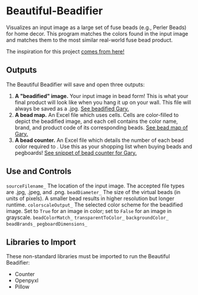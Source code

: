 # Beautiful-Beadifier
Visualizes an input image as a large set of fuse beads (e.g., Perler Beads) for home decor. This program matches the colors found in the input image and matches them to the most similar real-world fuse bead product.

The inspiration for this project [comes from here!](https://www.reddit.com/r/nextfuckinglevel/comments/jas2w4/how_op_made_leonardo_dicaprio/)

## Outputs
The Beautiful Beadifier will save and open three outputs:
1. **A "beadified" image.** Your input image in bead form! This is what your final product will look like when you hang it up on your wall. This file will always be saved as a .jpg. [See beadified Gary.]() 
2. **A bead map.** An Excel file which uses cells. Cells are color-filled to depict the beadified image, and each cell contains the color name, brand, and product code of its corresponding beads. [See bead map of Gary.]()
3. **A bead counter.** An Excel file which details the number of each bead color required to . Use this as your shopping list when buying beads and pegboards! [See snippet of bead counter for Gary.]() 

## Use and Controls
`sourceFilename_` The location of the input image. The accepted file types are .jpg, .jpeg, and .png.
`beadDiameter_` The size of the virtual beads (in units of pixels). A smaller bead results in higher resolution but longer runtime.
`colorscaleOutput_` The selected color scheme for the beadified image. Set to `True` for an image in color; set to `False` for an image in grayscale.
`beadColorMatch_` 
`transparentToColor_`
`backgroundColor_`
`beadBrands_`
`pegboardDimensions_`

## Libraries to Import
These non-standard libraries must be imported to run the Beautiful Beadifier:
- Counter
- Openpyxl
- Pillow

